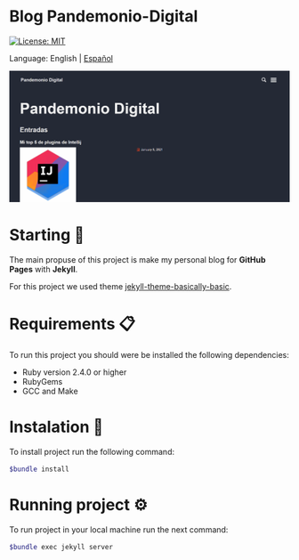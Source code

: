 # Blog Pandemonio-Digital
[![License: MIT](https://img.shields.io/badge/License-MIT-yellow.svg)](https://opensource.org/licenses/MIT)

Language: English | [Español](docs/README-es.md)

![screenshot-demo](docs/demo-blog.gif)

# Starting 🚀
The main propuse of this project is make my personal blog for **GitHub Pages** with **Jekyll**.

For this project we used theme [jekyll-theme-basically-basic](https://github.com/mmistakes/jekyll-theme-basically-basic).

# Requirements 📋
To run this project you should were be installed the following dependencies:

- Ruby version 2.4.0 or higher
- RubyGems
- GCC and Make

# Instalation 🔧
To install project run the following command:

```bash
$bundle install
```

# Running project ⚙️
To run project in your local machine run the next command:

```bash
$bundle exec jekyll server
```

